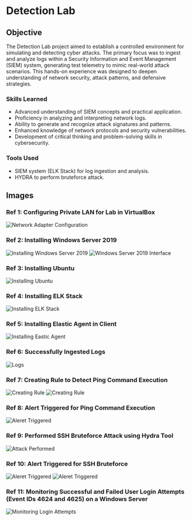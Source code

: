 # Detection Lab

## Objective

The Detection Lab project aimed to establish a controlled environment for simulating and detecting cyber attacks. The primary focus was to ingest and analyze logs within a Security Information and Event Management (SIEM) system, generating test telemetry to mimic real-world attack scenarios. This hands-on experience was designed to deepen understanding of network security, attack patterns, and defensive strategies.

### Skills Learned

- Advanced understanding of SIEM concepts and practical application.
- Proficiency in analyzing and interpreting network logs.
- Ability to generate and recognize attack signatures and patterns.
- Enhanced knowledge of network protocols and security vulnerabilities.
- Development of critical thinking and problem-solving skills in cybersecurity.

### Tools Used

- SIEM system (ELK Stack) for log ingestion and analysis.
- HYDRA to perform bruteforce attack.

## Images

### Ref 1: Configuring Private LAN for Lab in VirtualBox
![Network Adapter Configuration](https://github.com/prabhu-c1/Detection-Lab-Project/blob/main/images/Screenshot%202024-10-03%20104252.png)

### Ref 2: Installing Windows Server 2019
![Installing Windows Server 2019](https://github.com/prabhu-c1/Detection-Lab-Project/blob/main/images/Screenshot%202024-10-03%20101213.png)
![Windows Server 2019 Interface](https://github.com/prabhu-c1/Detection-Lab-Project/blob/main/images/Screenshot%202024-10-03%20104933.png)

### Ref 3: Installing Ubuntu 
![Installing Ubuntu](https://github.com/prabhu-c1/Detection-Lab-Project/blob/main/images/Screenshot%202024-10-03%20110056.png)

### Ref 4: Installing ELK Stack
![Installing ELK Stack](https://github.com/prabhu-c1/Detection-Lab-Project/blob/main/images/Screenshot%202024-10-03%20101276.png)

### Ref 5: Installing Elastic Agent in Client
![Installing Eastic Agent](https://github.com/prabhu-c1/Detection-Lab-Project/blob/main/images/Screenshot%202024-10-10%20102247.png)

### Ref 6: Successfully Ingested Logs
![Logs](https://github.com/prabhu-c1/Detection-Lab-Project/blob/main/images/Screenshot%202024-10-10%20121620.png)

### Ref 7: Creating Rule to Detect Ping Command Execution
![Creating Rule](https://github.com/prabhu-c1/Detection-Lab-Project/blob/main/images/Screenshot%202024-10-17%20102517.png)
![Creating Rule](https://github.com/prabhu-c1/Detection-Lab-Project/blob/main/images/Screenshot%202024-10-17%20102802.png)

### Ref 8: Alert Triggered for Ping Command Execution
![Aleret Triggered](https://github.com/prabhu-c1/Detection-Lab-Project/blob/main/images/Screenshot%202024-10-17%20104023.png)

### Ref 9: Performed SSH Bruteforce Attack using Hydra Tool
![Attack Performed](https://github.com/prabhu-c1/Detection-Lab-Project/blob/main/images/Screenshot%202024-10-17%20102823.png)

### Ref 10: Alert Triggered for SSH Bruteforce
![Aleret Triggered](https://github.com/prabhu-c1/Detection-Lab-Project/blob/main/images/Screenshot%202024-10-10%20154955.png)
![Aleret Triggered](https://github.com/prabhu-c1/Detection-Lab-Project/blob/main/images/Screenshot%202024-10-10%20155122.png)

### Ref 11: Monitoring Successful and Failed User Login Attempts (Event IDs 4624 and 4625) on a Windows Server 
![Monitoring Login Attempts](https://github.com/prabhu-c1/Detection-Lab-Project/blob/main/images/Screenshot%202024-10-16%20200359.png)
